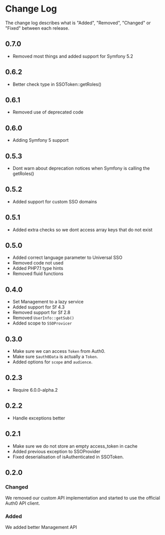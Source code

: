 # Change Log

The change log describes what is "Added", "Removed", "Changed" or "Fixed" between each release.

## 0.7.0

- Removed most things and added support for Symfony 5.2

## 0.6.2

- Better check type in SSOToken::getRoles()

## 0.6.1

- Removed use of deprecated code

## 0.6.0

- Adding Symfony 5 support

## 0.5.3

- Dont warn about deprecation notices when Symfony is calling the getRoles()

## 0.5.2

- Added support for custom SSO domains

## 0.5.1

- Added extra checks so we dont access array keys that do not exist

## 0.5.0

- Added correct language parameter to Universal SSO
- Removed code not used
- Added PHP7.1 type hints
- Removed fluid functions

## 0.4.0

- Set Management to a lazy service
- Added support for Sf 4.3
- Removed support for Sf 2.8
- Removed `UserInfo::getSub()`
- Added scope to `SSOProvicer`

## 0.3.0

- Make sure we can access `Token` from Auth0.
- Make sure `$auth0Data` is actually a `Token`.
- Added options for `scope` and `audience`.

## 0.2.3

- Require 6.0.0-alpha.2

## 0.2.2

- Handle exceptions better

## 0.2.1

- Make sure we do not store an empty access_token in cache
- Added previous exception to SSOProvider
- Fixed deserialisation of isAuthenticated in SSOToken.

## 0.2.0

### Changed

We removed our custom API implementation and started to use the official Auth0 API client.

### Added

We added better Management API
